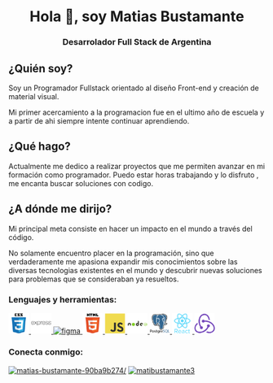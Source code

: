 <h1 align="center">Hola 👋, soy Matias Bustamante</h1>
<h3 align="center">Desarrolador Full Stack de Argentina</h3>



<h2>¿Quién soy?</h2>
Soy un Programador Fullstack orientado al diseño Front-end y creación de material visual.

Mi primer acercamiento a la programacion fue en el ultimo año de escuela y a partir de ahi siempre intente continuar aprendiendo.

<h2>¿Qué hago?</h2>
Actualmente me dedico a realizar proyectos que me permiten avanzar en mi formación como programador. Puedo estar horas trabajando y lo disfruto , me encanta buscar soluciones con codigo.

<h2>¿A dónde me dirijo?</h2>
Mi principal meta consiste en hacer un impacto en el mundo a través del código.

No solamente encuentro placer en la programación, sino que verdaderamente me apasiona expandir mis conocimientos sobre las diversas tecnologias existentes en el mundo y descubrir nuevas soluciones para problemas que se consideraban ya resueltos.

<h3 align="left">Lenguajes y herramientas:</h3>
<p align="left"> <a href="https://www.w3schools.com/css/" target="_blank" rel="noreferrer"> <img src="https://raw.githubusercontent.com/devicons/devicon/master/icons/css3/css3-original-wordmark.svg" alt="css3" width="40" height="40"/> </a><a href="https://expressjs.com" target="_blank" rel="noreferrer"> <img src="https://raw.githubusercontent.com/devicons/devicon/master/icons/express/express-original-wordmark.svg" alt="express" width="40" height="40"/> </a> <a href="https://www.figma.com/" target="_blank" rel="noreferrer"> <img src="https://www.vectorlogo.zone/logos/figma/figma-icon.svg" alt="figma" width="40" height="40"/> </a> <a href="https://www.w3.org/html/" target="_blank" rel="noreferrer"> <img src="https://raw.githubusercontent.com/devicons/devicon/master/icons/html5/html5-original-wordmark.svg" alt="html5" width="40" height="40"/> </a> <a href="https://developer.mozilla.org/en-US/docs/Web/JavaScript" target="_blank" rel="noreferrer"> <img src="https://raw.githubusercontent.com/devicons/devicon/master/icons/javascript/javascript-original.svg" alt="javascript" width="40" height="40"/> </a> <a href="https://nodejs.org" target="_blank" rel="noreferrer"> <img src="https://raw.githubusercontent.com/devicons/devicon/master/icons/nodejs/nodejs-original-wordmark.svg" alt="nodejs" width="40" height="40"/> </a> <a href="https://www.postgresql.org" target="_blank" rel="noreferrer"> <img src="https://raw.githubusercontent.com/devicons/devicon/master/icons/postgresql/postgresql-original-wordmark.svg" alt="postgresql" width="40" height="40"/> </a> <a href="https://reactjs.org/" target="_blank" rel="noreferrer"> <img src="https://raw.githubusercontent.com/devicons/devicon/master/icons/react/react-original-wordmark.svg" alt="react" width="40" height="40"/> </a> <a href="https://redux.js.org" target="_blank" rel="noreferrer"> <img src="https://raw.githubusercontent.com/devicons/devicon/master/icons/redux/redux-original.svg" alt="redux" width="40" height="40"/> </a> </p>


<h3 align="left">Conecta conmigo:</h3>
<p align="left">
<a href="https://linkedin.com/in/matias-bustamante-90ba9b274/" target="blank"><img align="center" src="https://raw.githubusercontent.com/rahuldkjain/github-profile-readme-generator/master/src/images/icons/Social/linked-in-alt.svg" alt="matias-bustamante-90ba9b274/" height="30" width="40" /></a>
<a href="https://instagram.com/matibustamante3" target="blank"><img align="center" src="https://raw.githubusercontent.com/rahuldkjain/github-profile-readme-generator/master/src/images/icons/Social/instagram.svg" alt="matibustamante3" height="30" width="40" /></a></p>
